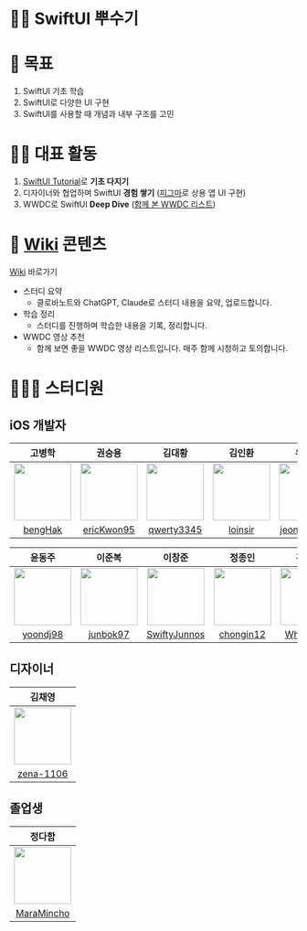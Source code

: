 # 👊🏻 SwiftUI 뿌수기

# 🎯 목표
1. SwiftUI 기초 학습
2. SwiftUI로 다양한 UI 구현
3. SwiftUI를 사용할 때 개념과 내부 구조를 고민

# 🏃🏻 대표 활동
1. [SwiftUI Tutorial](https://developer.apple.com/tutorials/swiftui)로 **기초 다지기**
2. 디자이너와 협업하며 SwiftUI **경험 쌓기** ([피그마](https://www.figma.com/design/nHhIbnOKxW45aZzEIEEbzA/Design-page?node-id=3-2495&t=MsZ2UrBw74ey4Pkc-1)로 상용 앱 UI 구현)
3. WWDC로 SwiftUI **Deep Dive** ([함께 본 WWDC 리스트](https://github.com/BoostSwiftUI/SwiftUI/wiki#-함께-본-wwdc))

# 📝 [Wiki](https://github.com/BoostSwiftUI/SwiftUI/wiki) 콘텐츠
[Wiki](https://github.com/BoostSwiftUI/SwiftUI/wiki) 바로가기
- 스터디 요약
  - 클로바노트와 ChatGPT, Claude로 스터디 내용을 요약, 업로드합니다.
- 학습 정리
  - 스터디를 진행하며 학습한 내용을 기록, 정리합니다.
- WWDC 영상 추천
  - 함께 보면 좋을 WWDC 영상 리스트입니다. 매주 함께 시청하고 토의합니다.

# 🧑🏻‍💻 스터디원
## iOS 개발자

| 고병학 | 권승용 | 김대황 | 김인환 | 유정주 |
| :--: | :--: | :--: | :--: | :--: |
| <a href="https://github.com/bengHak"><img src="https://avatars.githubusercontent.com/u/41236155?v=4" width="100"></a> | <a href="https://github.com/ericKwon95"><img src="https://avatars.githubusercontent.com/u/22342277?v=4" width="100"></a> | <a href="https://github.com/qwerty3345"><img src="https://avatars.githubusercontent.com/u/59835351?v=4" width="100"></a> | <a href="https://github.com/loinsir"><img src="https://avatars.githubusercontent.com/u/46420281?v=4" width="100"></a> | <a href="https://github.com/jeongju9216"><img src="https://avatars.githubusercontent.com/u/89075274?v=4" width="100"></a> |
| [bengHak](https://github.com/bengHak) | [ericKwon95](https://github.com/ericKwon95) | [qwerty3345](https://github.com/qwerty3345) | [loinsir](https://github.com/loinsir) | [jeongju9216](https://github.com/jeongju9216) |

| 윤동주 | 이준복 | 이창준 | 정종인 | 홍승현 |
| :--: | :--: | :--: | :--: | :-: |
| <a href="https://github.com/yoondj98"><img src="https://avatars.githubusercontent.com/u/54929503?v=4" width="100"></a> | <a href="https://github.com/junbok97"><img src="https://avatars.githubusercontent.com/u/71696675?v=4" width="100"></a> | <a href="https://github.com/SwiftyJunnos"><img src="https://avatars.githubusercontent.com/u/138548400?v=4" width="100"></a> | <a href="https://github.com/WhiteHyun"><img src="https://avatars.githubusercontent.com/u/19565940?v=4" width="100"></a> | <a href="https://github.com/chongin12"><img src="https://avatars.githubusercontent.com/u/57972338?v=4" width="100"></a> |
| [yoondj98](https://github.com/yoondj98) | [junbok97](https://github.com/junbok97) | [SwiftyJunnos](https://github.com/SwiftyJunnos) | [chongin12](https://github.com/chongin12) | [WhiteHyun](https://github.com/WhiteHyun) |

## 디자이너
| 김채영 |
| :--: |
| <a href="https://github.com/zena-1106"><img src="https://avatars.githubusercontent.com/u/135627798?v=4" width="100"></a> |
| [zena-1106](https://github.com/zena-1106) |

## 졸업생
| 정다함 | 
| :--: |
| <a href="https://github.com/MaraMincho"><img src="https://avatars.githubusercontent.com/u/103064352?v=4" width="100"></a> |
| [MaraMincho](https://github.com/MaraMincho) |
